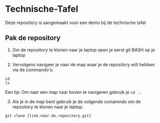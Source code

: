 # Technische-Tafel
Deze repository is aangemaakt voor een demo bij de technische tafel

## Pak de repository
1. Om de repository te klonen naar je laptop open je eerst git BASH op je laptop

2. Vervolgens navigeer je naar de map waar je de repository wilt hebben via de commando's:

```
cd
ls
```

Een tip:
Om naar een map naar boven te navigeren gebruik je `cd ..`

3. Als je in de map bent gebruik je de volgende comamndo om de repository te klonen naar je laptop:

```
git clone [link.naar.de.repository.git]
```

